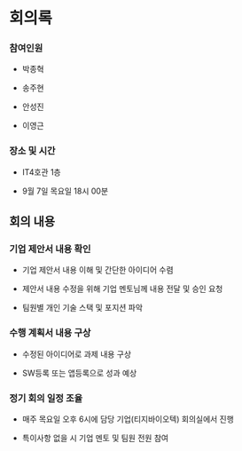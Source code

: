 # 회의록

### 참여인원

- 박종혁

- 송주현
  
- 안성진
  
- 이영근

### 장소 및 시간

- IT4호관 1층
  
- 9월 7일 목요일 18시 00분

## 회의 내용

### 기업 제안서 내용 확인

- 기업 제안서 내용 이해 및 간단한 아이디어 수렴

- 제안서 내용 수정을 위해 기업 멘토님께 내용 전달 및 승인 요청

- 팀원별 개인 기술 스택 및 포지션 파악

### 수행 계획서 내용 구상

- 수정된 아이디어로 과제 내용 구상

- SW등록 또는 앱등록으로 성과 예상

### 정기 회의 일정 조율

- 매주 목요일 오후 6시에 담당 기업(티지바이오텍) 회의실에서 진행

- 특이사항 없을 시 기업 멘토 및 팀원 전원 참여